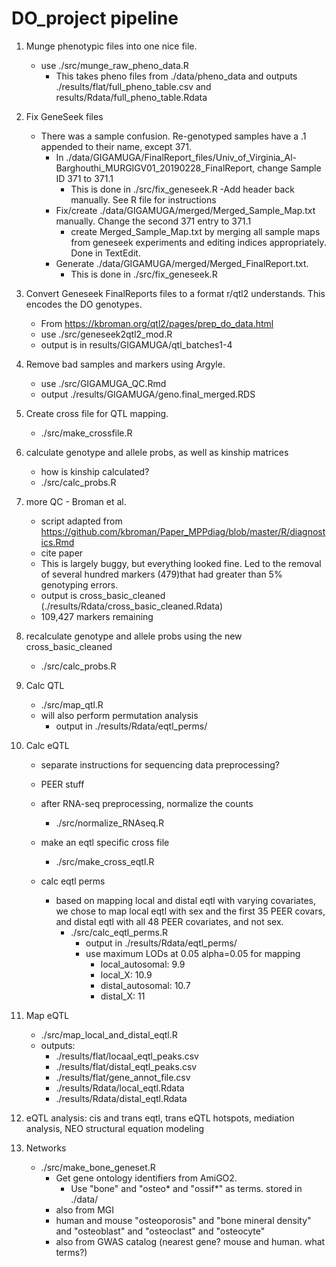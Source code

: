 # DO_project pipeline

1. Munge phenotypic files into one nice file.
    - use ./src/munge_raw_pheno_data.R
        - This takes pheno files from ./data/pheno_data and outputs ./results/flat/full_pheno_table.csv and results/Rdata/full_pheno_table.Rdata

2. Fix GeneSeek files
    - There was a sample confusion. Re-genotyped samples have a .1 appended to their name, except 371.
        - In ./data/GIGAMUGA/FinalReport_files/Univ_of_Virginia_Al-Barghouthi_MURGIGV01_20190228_FinalReport, change Sample ID 371 to 371.1
            - This is done in ./src/fix_geneseek.R
                -Add header back manually. See R file for instructions
        - Fix/create ./data/GIGAMUGA/merged/Merged_Sample_Map.txt manually. Change the second 371 entry to 371.1
            - create Merged_Sample_Map.txt by merging all sample maps from geneseek experiments and editing indices appropriately. Done in TextEdit.
        - Generate ./data/GIGAMUGA/merged/Merged_FinalReport.txt. 
            - This is done in ./src/fix_geneseek.R

2. Convert Geneseek FinalReports files to a format r/qtl2 understands. This encodes the DO genotypes.
    - From https://kbroman.org/qtl2/pages/prep_do_data.html
    - use ./src/geneseek2qtl2_mod.R
    - output is in results/GIGAMUGA/qtl_batches1-4

3. Remove bad samples and markers using Argyle.
    - use ./src/GIGAMUGA_QC.Rmd
    - output ./results/GIGAMUGA/geno.final_merged.RDS


4. Create cross file for QTL mapping. 
    - ./src/make_crossfile.R

5. calculate genotype and allele probs, as well as kinship matrices 
    - how is kinship calculated?
    - ./src/calc_probs.R

6. more QC - Broman et al.
    - script adapted from https://github.com/kbroman/Paper_MPPdiag/blob/master/R/diagnostics.Rmd
    - cite paper
    - This is largely buggy, but everything looked fine. Led to the removal of several hundred markers (479)that had greater than 5% genotyping errors.
    - output is cross_basic_cleaned (./results/Rdata/cross_basic_cleaned.Rdata)
    - 109,427 markers remaining

7. recalculate genotype and allele probs using the new cross_basic_cleaned
    - ./src/calc_probs.R

8. Calc QTL
    - ./src/map_qtl.R
    - will also perform permutation analysis
        - output in ./results/Rdata/eqtl_perms/   
        

9. Calc eQTL

    - separate instructions for sequencing data preprocessing?
    - PEER stuff

    - after RNA-seq preprocessing, normalize the counts
        - ./src/normalize_RNAseq.R

    - make an eqtl specific cross file
        - ./src/make_cross_eqtl.R

    - calc eqtl perms
        -  based on mapping local and distal eqtl with varying covariates, we chose to map local
            eqtl with sex and the first 35 PEER covars, and distal eqtl with all 48 PEER covariates, and not sex.
            - ./src/calc_eqtl_perms.R
                - output in ./results/Rdata/eqtl_perms/   
                - use maximum LODs at 0.05 alpha=0.05 for mapping
                    - local_autosomal: 9.9
                    - local_X: 10.9
                    - distal_autosomal: 10.7
                    - distal_X: 11
                

10. Map eQTL
    - ./src/map_local_and_distal_eqtl.R
    -   outputs: 
        - ./results/flat/locaal_eqtl_peaks.csv 
        - ./results/flat/distal_eqtl_peaks.csv 
        - ./results/flat/gene_annot_file.csv
        - ./results/Rdata/local_eqtl.Rdata
        - ./results/Rdata/distal_eqtl.Rdata

11. eQTL analysis: cis and trans eqtl, trans eQTL hotspots, mediation analysis, NEO structural equation  modeling

12. Networks
    - ./src/make_bone_geneset.R
        - Get gene ontology identifiers from AmiGO2.
            - Use "bone" and "osteo* and "ossif*" as terms. stored in ./data/
        - also from MGI
         - human and mouse "osteoporosis" and "bone mineral density" and "osteoblast" and "osteoclast" and "osteocyte"
        - also from GWAS catalog (nearest gene? mouse and human. what terms?)



